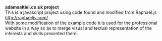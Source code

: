 __adamsaltiel.co.uk project__  
This is a javascript project using code found and modified from Raphaël.js   
http://raphaeljs.com/  
With some modification of the example code it is used for the professional website in a way so as to merge visual and textual representation of the interests and skills presented there. 
